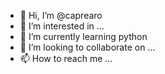 - 👋 Hi, I’m @caprearo
- 👀 I’m interested in ...
- 🌱 I’m currently learning python
- 💞️ I’m looking to collaborate on ...
- 📫 How to reach me ...

<!---
caprearo/caprearo is a ✨ special ✨ repository because its `README.md` (this file) appears on your GitHub profile.
You can click the Preview link to take a look at your changes.
--->
